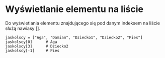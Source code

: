 # Wyświetlanie elementu na liście  
Do wyświetlania elementu znajdującego się pod danym indeksem na liście służą nawiasy [].  
```
jaskolscy = ["Aga", "Damian", "Dziecko1", "Dziecko2", "Pies"]
jaskolscy[0]      # Aga
jaskolscy[3]      # Dziecko2
jaskolscy[-1]     # Pies
```
